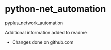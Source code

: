 # python-net_automation
pyplus_network_automation

Additional information added to readme

- Changes done on github.com
